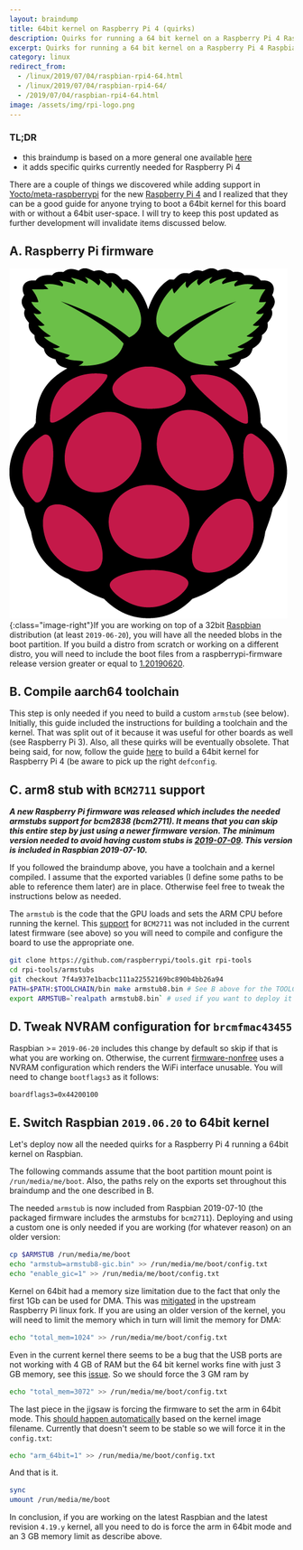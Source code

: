 ```yaml
---
layout:	braindump
title: 64bit kernel on Raspberry Pi 4 (quirks)
description: Quirks for running a 64 bit kernel on a Raspberry Pi 4 Raspbian
excerpt: Quirks for running a 64 bit kernel on a Raspberry Pi 4 Raspbian
category: linux
redirect_from:
  - /linux/2019/07/04/raspbian-rpi4-64.html
  - /linux/2019/07/04/raspbian-rpi4-64/
  - /2019/07/04/raspbian-rpi4-64.html
image: /assets/img/rpi-logo.png
---
```


### TL;DR

- this braindump is based on a more general one available [here](https://andrei.gherzan.ro/linux/raspbian-rpi-64/)
- it adds specific quirks currently needed for Raspberry Pi 4

There are a couple of things we discovered while adding support in [Yocto/meta-raspberrypi](https://github.com/agherzan/meta-raspberrypi) for the new [Raspberry Pi 4](https://www.raspberrypi.org/products/raspberry-pi-4-model-b/) and I realized that they can be a good guide for anyone trying to boot a 64bit kernel for this board with or without a 64bit user-space. I will try to keep this post updated as further development will invalidate items discussed below.

## A. Raspberry Pi firmware

![Raspberry Pi Logo](/assets/img/rpi-logo.png){:class="image-right"}If you are working on top of a 32bit [Raspbian](https://www.raspberrypi.org/downloads/raspbian/) distribution (at least `2019-06-20`), you will have all the needed blobs in the boot partition. If you build a distro from scratch or working on a different distro, you will need to include the boot files from a raspberrypi-firmware release version greater or equal to [1.20190620](https://github.com/raspberrypi/firmware/releases/tag/1.20190620).

## B. Compile aarch64 toolchain

This step is only needed if you need to build a custom `armstub` (see below). Initially, this guide included the instructions for building a toolchain and the kernel. That was split out of it because it was useful for other boards as well (see Raspberry Pi 3). Also, all these quirks will be eventually obsolete. That being said, for now, follow the guide [here](https://andrei.gherzan.ro/linux/raspbian-rpi-64/) to build a 64bit kernel for Raspberry Pi 4 (be aware to pick up the right `defconfig`.

## C. arm8 stub with `BCM2711` support

***A new Raspberry Pi firmware was released which includes the needed armstubs support for bcm2838 (bcm2711). It means that you can skip this entire step by just using a newer firmware version. The minimum version needed to avoid having custom stubs is [2019-07-09](https://github.com/raspberrypi/firmware/releases/tag/1.20190709). This version is included in Raspbian 2019-07-10.***

If you followed the braindump above, you have a toolchain and a kernel compiled. I assume that the exported variables (I define some paths to be able to reference them later) are in place. Otherwise feel free to tweak the instructions below as needed.

The `armstub` is the code that the GPU loads and sets the ARM CPU before running the kernel. This [support](https://github.com/raspberrypi/tools/commit/7f4a937e1bacbc111a22552169bc890b4bb26a94) for `BCM2711` was not included in the current latest firmware (see above) so you will need to compile and configure the board to use the appropriate one.

```sh
git clone https://github.com/raspberrypi/tools.git rpi-tools
cd rpi-tools/armstubs
git checkout 7f4a937e1bacbc111a22552169bc890b4bb26a94
PATH=$PATH:$TOOLCHAIN/bin make armstub8.bin # See B above for the TOOLCHAIN path
export ARMSTUB=`realpath armstub8.bin` # used if you want to deploy it to raspbian, ignore otherwise
```

## D. Tweak NVRAM configuration for `brcmfmac43455`

Raspbian >= `2019-06-20` includes this change by default so skip if that is what you are working on. Otherwise, the current [firmware-nonfree](https://github.com/RPi-Distro/firmware-nonfree) uses a NVRAM configuration which renders the WiFi interface unusable. You will need to change `bootflags3` as it follows:

```
boardflags3=0x44200100
```

## E. Switch Raspbian `2019.06.20` to 64bit kernel

Let's deploy now all the needed quirks for a Raspberry Pi 4 running a 64bit kernel on Raspbian.

The following commands assume that the boot partition mount point is `/run/media/me/boot`. Also, the paths rely on the exports set throughout this braindump and the one described in B.

The needed `armstub` is now included from Raspbian 2019-07-10 (the packaged firmware includes the armstubs for `bcm2711`). Deploying and using a custom one is only needed if you are working (for whatever reason) on an older version:

```sh
cp $ARMSTUB /run/media/me/boot
echo "armstub=armstub8-gic.bin" >> /run/media/me/boot/config.txt
echo "enable_gic=1" >> /run/media/me/boot/config.txt 
```

Kernel on 64bit had a memory size limitation due to the fact that only the first 1Gb can be used for DMA. This was [mitigated](https://github.com/raspberrypi/linux/pull/3080) in the upstream Raspberry Pi linux fork. If you are using an older version of the kernel, you will need to limit the memory which in turn will limit the memory for DMA:

```sh
echo "total_mem=1024" >> /run/media/me/boot/config.txt
```

Even in the current kernel there seems to be a bug that the USB ports are not working with 4 GB of RAM but the 64 bit kernel works fine with just 3 GB memory, see this [issue](https://github.com/raspberrypi/linux/issues/3093). So we should force the 3 GM ram by

```sh
echo "total_mem=3072" >> /run/media/me/boot/config.txt
```


The last piece in the jigsaw is forcing the firmware to set the arm in 64bit mode. This [should happen automatically](https://github.com/raspberrypi/firmware/issues/1193) based on the kernel image filename. Currently that doesn't seem to be stable so we will force it in the `config.txt`:


```sh
echo "arm_64bit=1" >> /run/media/me/boot/config.txt
```

And that is it.

```sh
sync
umount /run/media/me/boot
```

In conclusion, if you are working on the latest Raspbian and the latest revision `4.19.y` kernel, all you need to do is force the arm in 64bit mode and an 3 GB memory limit as describe above.
